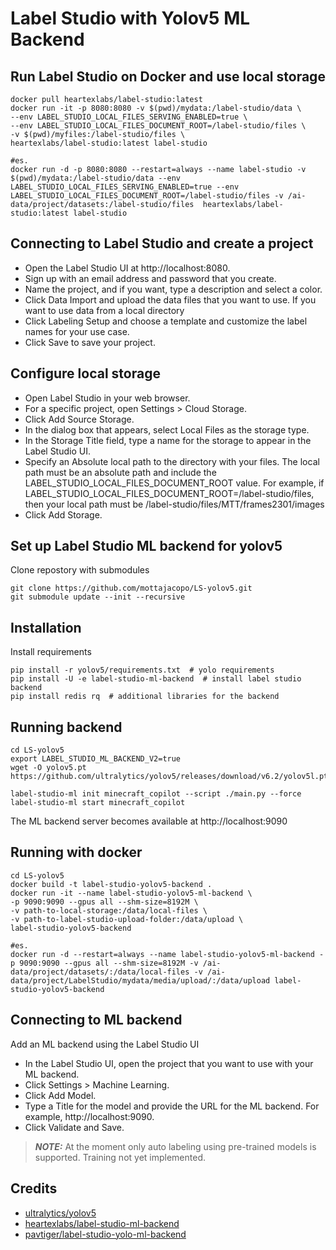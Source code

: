 # Label Studio with Yolov5 ML Backend

## Run Label Studio on Docker and use local storage
```shell
docker pull heartexlabs/label-studio:latest
docker run -it -p 8080:8080 -v $(pwd)/mydata:/label-studio/data \
--env LABEL_STUDIO_LOCAL_FILES_SERVING_ENABLED=true \ 
--env LABEL_STUDIO_LOCAL_FILES_DOCUMENT_ROOT=/label-studio/files \ 
-v $(pwd)/myfiles:/label-studio/files \
heartexlabs/label-studio:latest label-studio

#es.
docker run -d -p 8080:8080 --restart=always --name label-studio -v $(pwd)/mydata:/label-studio/data --env LABEL_STUDIO_LOCAL_FILES_SERVING_ENABLED=true --env LABEL_STUDIO_LOCAL_FILES_DOCUMENT_ROOT=/label-studio/files -v /ai-data/project/datasets:/label-studio/files  heartexlabs/label-studio:latest label-studio
```

## Connecting to Label Studio and create a project

* Open the Label Studio UI at http://localhost:8080.
* Sign up with an email address and password that you create.
* Name the project, and if you want, type a description and select a color.
* Click Data Import and upload the data files that you want to use. If you want to use data from a local directory
* Click Labeling Setup and choose a template and customize the label names for your use case.
* Click Save to save your project.

## Configure local storage

* Open Label Studio in your web browser.
* For a specific project, open Settings > Cloud Storage.
* Click Add Source Storage.
* In the dialog box that appears, select Local Files as the storage type.
* In the Storage Title field, type a name for the storage to appear in the Label Studio UI.
* Specify an Absolute local path to the directory with your files. The local path must be an absolute path and include the LABEL_STUDIO_LOCAL_FILES_DOCUMENT_ROOT value. For example, if LABEL_STUDIO_LOCAL_FILES_DOCUMENT_ROOT=/label-studio/files, then your local path must be /label-studio/files/MTT/frames2301/images
* Click Add Storage.

## Set up Label Studio ML backend for yolov5
Clone repostory with submodules
```shell
git clone https://github.com/mottajacopo/LS-yolov5.git
git submodule update --init --recursive
```

## Installation
Install requirements
```shell
pip install -r yolov5/requirements.txt  # yolo requirements
pip install -U -e label-studio-ml-backend  # install label studio backend
pip install redis rq  # additional libraries for the backend
```

## Running backend
```shell
cd LS-yolov5
export LABEL_STUDIO_ML_BACKEND_V2=true
wget -O yolov5.pt https://github.com/ultralytics/yolov5/releases/download/v6.2/yolov5l.pt

label-studio-ml init minecraft_copilot --script ./main.py --force
label-studio-ml start minecraft_copilot
```
The ML backend server becomes available at http://localhost:9090

## Running with docker
```shell
cd LS-yolov5
docker build -t label-studio-yolov5-backend .
docker run -it --name label-studio-yolov5-ml-backend \
-p 9090:9090 --gpus all --shm-size=8192M \
-v path-to-local-storage:/data/local-files \
-v path-to-label-studio-upload-folder:/data/upload \
label-studio-yolov5-backend 

#es.
docker run -d --restart=always --name label-studio-yolov5-ml-backend -p 9090:9090 --gpus all --shm-size=8192M -v /ai-data/project/datasets/:/data/local-files -v /ai-data/project/LabelStudio/mydata/media/upload/:/data/upload label-studio-yolov5-backend
```

## Connecting to ML backend
Add an ML backend using the Label Studio UI

* In the Label Studio UI, open the project that you want to use with your ML backend.
* Click Settings > Machine Learning.
* Click Add Model.
* Type a Title for the model and provide the URL for the ML backend. For example, http://localhost:9090.
* Click Validate and Save.

> **_NOTE:_**  At the moment only auto labeling using pre-trained models is supported. Training not yet implemented.

## Credits
- [ultralytics/yolov5](https://github.com/ultralytics/yolov5.git)
- [heartexlabs/label-studio-ml-backend](https://github.com/heartexlabs/label-studio-ml-backend.git)
- [pavtiger/label-studio-yolo-ml-backend](https://github.com/pavtiger/label-studio-yolo-ml-backend.git)

